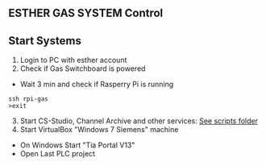 ## ESTHER GAS SYSTEM Control

## Start Systems

1. Login to PC with esther account
2. Check if Gas Switchboard is powered
  * Wait 3 min and check if Rasperry Pi is running
```
ssh rpi-gas
>exit
```
3. Start CS-Studio, Channel Archive and other services:
[See scripts folder](/launch-scripts/)
4. Start VirtualBox "Windows 7 Siemens" machine
  * On Windows Start "Tia Portal V13"
  * Open Last PLC project
